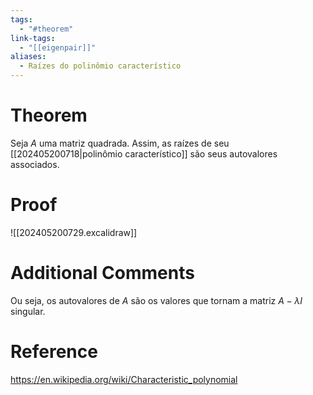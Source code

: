 ```yaml
---
tags:
  - "#theorem"
link-tags:
  - "[[eigenpair]]"
aliases:
  - Raízes do polinômio característico
---
```

# Theorem
Seja $A$ uma matriz quadrada. Assim, as raízes de seu [[202405200718|polinômio característico]] são seus autovalores associados.

# Proof
![[202405200729.excalidraw]]

# Additional Comments
Ou seja, os autovalores de $A$ são os valores que tornam a matriz $A- \lambda I$ singular. 

# Reference 
https://en.wikipedia.org/wiki/Characteristic_polynomial





